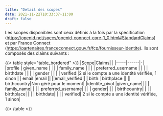 ```yaml
---
title: "Detail des scopes"
date: 2021-11-22T10:33:37+11:00
draft: false
---
```


Les scopes disponibles sont ceux définis à la fois par la spécification (https://openid.net/specs/openid-connect-core-1_0.html#StandardClaims) et par France Connect (https://partenaires.franceconnect.gouv.fr/fcp/fournisseur-identite).
Ils sont composés des claims suivants :

{{< table style="table_bordered" >}}
|Scope|Claims| |
|-----|------|-|
|profile | given_name | |
| | family_name | |
| | preferred_username | |
| | birthdate | |
| | gender | |
| | verified |2 si le compte a une identité vérifiée, 1 sinon |
| email |email ||
||email_verified||
| birth | birthplace ||
|| birthcountry|Non géré pour le moment|
|identite_pivot |given_name||
| | family_name| |
| | preferred_username| |
| | gender| |
| | birthcountry| |
| | birthplace| |
| | birthdate| |
| | verified| 2 si le compte a une identité vérifiée, 1 sinon|



{{< /table >}}